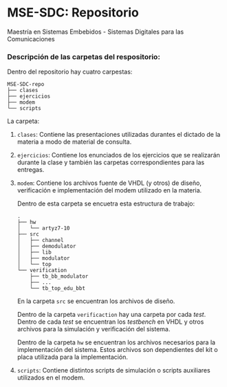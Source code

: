 # MSE-SDC: Repositorio
Maestría en Sistemas Embebidos - Sistemas Digitales para las Comunicaciones


### Descripción de las carpetas del respositorio:

Dentro del repositorio hay cuatro carpestas:
```
MSE-SDC-repo
├── clases
├── ejercicios
├── modem
└── scripts
```
La carpeta:
1. `clases`: Contiene las presentaciones utilizadas durantes el dictado de la materia
    a modo de material de consulta.

2. `ejercicios`: Contiene los enunciados de los ejercicios que se realizarán durante
    la clase y también las carpetas correspondientes para las entregas.

3. `modem`: Contiene los archivos fuente de VHDL (y otros) de diseño, verificación
    e implementación del modem utilizado en la materia.

    Dentro de esta carpeta se encuetra esta estructura de trabajo:
    ```
    .
    ├── hw
    │   └── artyz7-10
    ├── src
    │   ├── channel
    │   ├── demodulator
    │   ├── lib
    │   ├── modulator
    │   └── top
    └── verification
        ├── tb_bb_modulator
        ├── ...
        └── tb_top_edu_bbt
    ```

    En la carpeta `src` se encuentran los archivos de diseño.

    Dentro de la carpeta `verificaction` hay una carpeta por cada *test*.
    Dentro de cada *test* se encuentran los *testbench* en VHDL y otros archivos para
    la simulación y verificación del sistema.

    Dentro de la carpeta `hw` se encuentran los archivos necesarios para la implementación
    del sistema.
    Estos archivos son dependientes del kit o placa utilizada para la implementación.

4. `scripts`: Contiene distintos scripts de simulación o scripts auxiliares utilizados
    en el modem.
